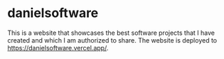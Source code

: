 # danielsoftware

This is a website that showcases the best software projects that I have created and which I am authorized to share. The website is deployed to https://danielsoftware.vercel.app/.

